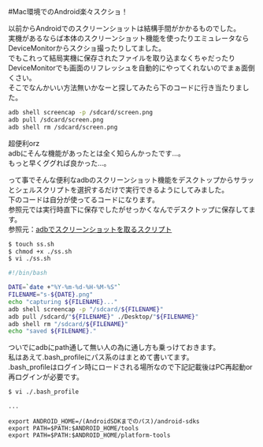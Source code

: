 #Mac環境でのAndroid楽々スクショ！

以前からAndroidでのスクリーンショットは結構手間がかかるものでした。  
実機があるならば本体のスクリーンショット機能を使ったりエミュレータならDeviceMonitorからスクショ撮ったりしてました。  
でもこれって結局実機に保存されたファイルを取り込まなくちゃだったりDeviceMonitorでも画面のリフレッシュを自動的にやってくれないのでまぁ面倒くさい。  
そこでなんかいい方法無いかなーと探してみたら下のコードに行き当たりました。  

```sh
adb shell screencap -p /sdcard/screen.png
adb pull /sdcard/screen.png
adb shell rm /sdcard/screen.png
```

超便利orz  
adbにそんな機能があったとは全く知らんかったです…。  
もっと早くググれば良かった…。  

って事でそんな便利なadbのスクリーンショット機能をデスクトップからサラッとシェルスクリプトを選択するだけで実行できるようにしてみました。  
下のコードは自分が使ってるコードになります。  
参照元では実行時直下に保存でしたがせっかくなんでデスクトップに保存してます。  
参照元：[adbでスクリーンショットを取るスクリプト](http://qiita.com/toshinarin/items/d0d1e9a36e88ea98bd72)  

```bash
$ touch ss.sh
$ chmod +x ./ss.sh
$ vi ./ss.sh
```

```bash:ss.sh
#!/bin/bash

DATE=`date +"%Y-%m-%d-%H-%M-%S"`
FILENAME="s-${DATE}.png"
echo "capturing ${FILENAME}..."
adb shell screencap -p "/sdcard/${FILENAME}"
adb pull /sdcard/"${FILENAME}" ./Desktop/"${FILENAME}"
adb shell rm "/sdcard/${FILENAME}"
echo "saved ${FILENAME}."
```

ついでにadbにpath通して無い人の為に通し方も乗っけておきます。  
私はあえて.bash_profileにパス系のはまとめて書いてます。  
.bash_profileはログイン時にロードされる場所なので下記記載後はPC再起動or再ログインが必要です。  

```bash
$ vi ./.bash_profile
```

```bash:.bash_profile
...

export ANDROID_HOME=/(AndroidSDKまでのパス)/android-sdks
export PATH=$PATH:$ANDROID_HOME/tools
export PATH=$PATH:$ANDROID_HOME/platform-tools
```